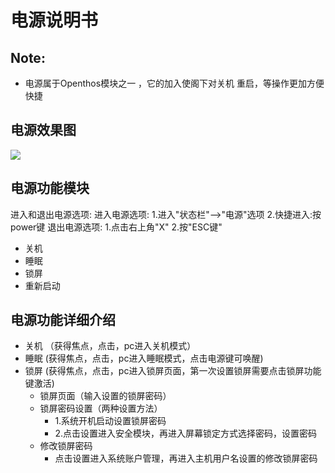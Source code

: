 # 电源说明书

## Note:
  - 电源属于Openthos模块之一 ，它的加入使阁下对关机 重启，等操作更加方便快捷

## 电源效果图
![](https://github.com/openthos/systemui-analysis/blob/master/ImageView/close.png)

## 电源功能模块
  进入和退出电源选项:
  进入电源选项:
  1.进入"状态栏"-->"电源"选项
  2.快捷进入:按power键
  退出电源选项:
  1.点击右上角"X"
  2.按"ESC键"
  - 关机
  - 睡眠
  - 锁屏
  - 重新启动


## 电源功能详细介绍
  - 关机 （获得焦点，点击，pc进入关机模式）
  - 睡眠  (获得焦点，点击，pc进入睡眠模式，点击电源键可唤醒)
  - 锁屏  (获得焦点，点击，pc进入锁屏页面，第一次设置锁屏需要点击锁屏功能键激活)
    - 锁屏页面（输入设置的锁屏密码）
    - 锁屏密码设置（两种设置方法）
      - 1.系统开机启动设置锁屏密码
      - 2.点击设置进入安全模块，再进入屏幕锁定方式选择密码，设置密码
    - 修改锁屏密码
      - 点击设置进入系统账户管理，再进入主机用户名设置的修改锁屏密码
